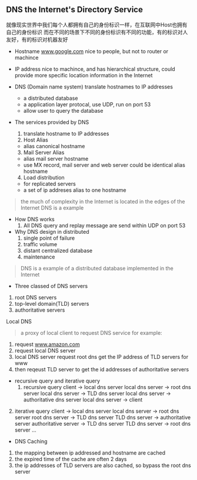 ## DNS the Internet's Directory Service
就像现实世界中我们每个人都拥有自己的身份标识一样，在互联网中Host也拥有自己的身份标识
而在不同的场景下不同的身份标识有不同的功能，有的标识对人友好，有的标识对机器友好

- Hostname
  www.google.com
  nice to people, but not to router or machince
- IP address
  nice to machince, and has hierarchical structure, could provide more specific location information in the Internet

- DNS (Domain name system)
  translate hostnames to IP addresses
  - a distributed database
  - a application layer protocal, use UDP, run on port 53
  - allow user to query the database
  
- The services provided by DNS
  1. translate hostname to IP addresses
  2. Host Alias
  - alias canonical hostname
  3. Mail Server Alias
  - alias mail server hostname
  - use MX record, mail server and web server could be identical alias hostname
  4. Load distribution
  - for replicated servers
  - a set of ip addreses alias to one hostname
  
> the much of complexity in the Internet is located in the edges of the Internet
> DNS is a example

- How DNS works
  1. All DNS query and replay message are send within UDP on port 53
- Why DNS design in distributed
  1. single point of failure
  2. traffic volume
  3. distant centralized database
  4. maintenance
> DNS is a example of a distributed database implemented in the Internet

- Three classed of DNS servers
1. root DNS servers
2. top-level domain(TLD) servers
3. authoritative servers

Local DNS

> a proxy of local client to request DNS service
for example:
1. request www.amazon.com
2. request local DNS server
3. local DNS server request root dns get the IP address of TLD servers for www
4. then reqeust TLD server to get the id addresses of authoritative servers

- recursive query and iterative query
  1. recursive query
     client -> local dns server
     local dns server -> root dns server
     local dns server -> TLD dns server
     local dns server -> authoritative dns server
     local dns server -> client
 2. iterative query
    client -> local dns server
    local dns server -> root dns server
    root dns server -> TLD dns server
    TLD dns server -> authoritative server
    authoritative server -> TLD dns server
    TLD dns server -> root dns server
    ...

- DNS Caching
1. the mapping between ip addressed and hostname are cached
2. the expired time of the cache are often 2 days
3. the ip addresses of TLD servers are also cached, so bypass the root dns server
